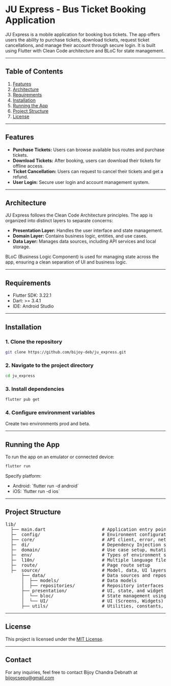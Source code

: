 
# JU Express - Bus Ticket Booking Application

JU Express is a mobile application for booking bus tickets. The app offers users the ability to purchase tickets, download tickets, request ticket cancellations, and manage their account through secure login. It is built using Flutter with Clean Code architecture and BLoC for state management.

---

## Table of Contents

1. [Features](#features)
2. [Architecture](#architecture)
3. [Requirements](#requirements)
4. [Installation](#installation)
5. [Running the App](#running-the-app)
6. [Project Structure](#project-structure)
7. [License](#license)

---

## Features

- **Purchase Tickets:** Users can browse available bus routes and purchase tickets.
- **Download Tickets:** After booking, users can download their tickets for offline access.
- **Ticket Cancellation:** Users can request to cancel their tickets and get a refund.
- **User Login:** Secure user login and account management system.

---

## Architecture

JU Express follows the Clean Code Architecture principles. The app is organized into distinct layers to separate concerns:

- **Presentation Layer:** Handles the user interface and state management.
- **Domain Layer:** Contains business logic, entities, and use cases.
- **Data Layer:** Manages data sources, including API services and local storage.

BLoC (Business Logic Component) is used for managing state across the app, ensuring a clean separation of UI and business logic.

---

## Requirements

- Flutter SDK: 3.22.1
- Dart: >= 3.4.1
- IDE: Android Studio 

---

## Installation

### 1. Clone the repository

```bash
git clone https://github.com/bijoy-deb/ju_express.git
```

### 2. Navigate to the project directory

```bash
cd ju_express
```

### 3. Install dependencies

```bash
flutter pub get
```

### 4. Configure environment variables

Create two environments prod and beta. 

---

## Running the App

To run the app on an emulator or connected device:

```bash
flutter run
```

Specify platform:

- Android: \`flutter run -d android\`
- iOS: \`flutter run -d ios\`

---

## Project Structure


<pre>
lib/
  ├── main.dart                     # Application entry point
  ├─  config/                       # Environment configuration
  ├── core/                         # API client, error, network setup
  ├─  di/                           # Dependency Injection setup
  ├─  domain/                       # Use case setup, mutations
  ├─  env/                          # Types of environment setup
  ├─  l10n/                         # Multiple language files (Localization)
  ├─  route/                        # Page route setup
  ├─  source/                       # Model, data, UI layers
      ├── data/                     # Data sources and repositories
      │  ├── models/                # Data models 
      │  ├── repositories/          # Repository interfaces and implementations, client interaction
      ├── presentation/             # UI, state, and widget
      │  └── bloc/                  # State management using BLoC
      │  └── UI/                    # UI (Screens, Widgets)
      ├── utils/                    # Utilities, constants, helpers
</pre>
---



## License

This project is licensed under the [MIT License](LICENSE).

---

## Contact

For any inquiries, feel free to contact Bijoy Chandra Debnath at bijoycsepu@gmail.com
